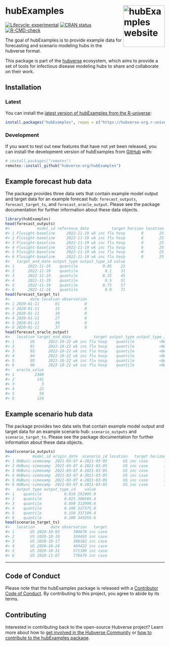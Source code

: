 
<!-- README.md is generated from README.Rmd. Please edit that file -->

# hubExamples <a href="https://hubverse-org.github.io/hubExamples/"><img src="man/figures/logo.png" align="right" height="131" alt="hubExamples website" /></a>

<!-- badges: start -->

[![Lifecycle:
experimental](https://img.shields.io/badge/lifecycle-experimental-orange.svg)](https://lifecycle.r-lib.org/articles/stages.html#experimental)
[![CRAN
status](https://www.r-pkg.org/badges/version/hubExamples)](https://CRAN.R-project.org/package=hubExamples)
[![R-CMD-check](https://github.com/hubverse-org/hubExamples/actions/workflows/R-CMD-check.yaml/badge.svg)](https://github.com/hubverse-org/hubExamples/actions/workflows/R-CMD-check.yaml)

<!-- badges: end -->

The goal of hubExamples is to provide example data for forecasting and
scenario modeling hubs in the hubverse format.

This package is part of the [hubverse](https://hubverse.io)
ecosystem, which aims to provide a set of tools for infectious disease
modeling hubs to share and collaborate on their work.

## Installation

### Latest

You can install the [latest version of hubExamples from the
R-universe](https://hubverse-org.r-universe.dev/hubExamples):

``` r
install.packages("hubExamples", repos = c("https://hubverse-org.r-universe.dev", "https://cloud.r-project.org"))
```

### Development

If you want to test out new features that have not yet been released,
you can install the development version of hubExamples from
[GitHub](https://github.com/) with:

``` r
# install.packages("remotes")
remotes::install_github("hubverse-org/hubExamples")
```

## Example forecast hub data

The package provides three data sets that contain example model output
and target data for an example forecast hub: `forecast_outputs`,
`forecast_target_ts`, and `forecast_oracle_output`. Please see the
package documentation for further information about these data objects.

``` r
library(hubExamples)
head(forecast_outputs)
#>            model_id reference_date          target horizon location
#> 1 Flusight-baseline     2022-11-19 wk inc flu hosp       0       25
#> 2 Flusight-baseline     2022-11-19 wk inc flu hosp       0       25
#> 3 Flusight-baseline     2022-11-19 wk inc flu hosp       0       25
#> 4 Flusight-baseline     2022-11-19 wk inc flu hosp       0       25
#> 5 Flusight-baseline     2022-11-19 wk inc flu hosp       0       25
#> 6 Flusight-baseline     2022-11-19 wk inc flu hosp       0       25
#>   target_end_date output_type output_type_id value
#> 1      2022-11-19    quantile           0.05    22
#> 2      2022-11-19    quantile            0.1    31
#> 3      2022-11-19    quantile           0.25    45
#> 4      2022-11-19    quantile            0.5    51
#> 5      2022-11-19    quantile           0.75    57
#> 6      2022-11-19    quantile            0.9    71
head(forecast_target_ts)
#>         date location observation
#> 1 2020-01-11       01           0
#> 2 2020-01-11       15           0
#> 3 2020-01-11       18           0
#> 4 2020-01-11       27           0
#> 5 2020-01-11       30           0
#> 6 2020-01-11       37           0
head(forecast_oracle_output)
#>   location target_end_date          target output_type output_type_id
#> 1       US      2022-10-22 wk inc flu hosp    quantile           <NA>
#> 2       01      2022-10-22 wk inc flu hosp    quantile           <NA>
#> 3       02      2022-10-22 wk inc flu hosp    quantile           <NA>
#> 4       04      2022-10-22 wk inc flu hosp    quantile           <NA>
#> 5       05      2022-10-22 wk inc flu hosp    quantile           <NA>
#> 6       06      2022-10-22 wk inc flu hosp    quantile           <NA>
#>   oracle_value
#> 1         2380
#> 2          141
#> 3            3
#> 4           22
#> 5           50
#> 6          124
```

## Example scenario hub data

The package provides two data sets that contain example model output and
target data for an example scenario hub: `scenario_outputs` and
`scenario_target_ts`. Please see the package documentation for further
information about these data objects.

``` r
head(scenario_outputs)
#>          model_id origin_date  scenario_id location   target horizon
#> 1 HUBuni-simexamp  2021-03-07 A-2021-03-05       US inc case       1
#> 2 HUBuni-simexamp  2021-03-07 A-2021-03-05       US inc case       1
#> 3 HUBuni-simexamp  2021-03-07 A-2021-03-05       US inc case       1
#> 4 HUBuni-simexamp  2021-03-07 A-2021-03-05       US inc case       1
#> 5 HUBuni-simexamp  2021-03-07 A-2021-03-05       US inc case       1
#> 6 HUBuni-simexamp  2021-03-07 A-2021-03-05       US inc case       1
#>   output_type output_type_id    value
#> 1    quantile          0.010 292495.9
#> 2    quantile          0.025 308584.4
#> 3    quantile          0.050 312990.6
#> 4    quantile          0.100 327375.0
#> 5    quantile          0.150 337199.4
#> 6    quantile          0.200 345255.6
head(scenario_target_ts)
#>   location       date observation   target
#> 1       US 2020-10-03      300678 inc case
#> 2       US 2020-10-10      334493 inc case
#> 3       US 2020-10-17      388282 inc case
#> 4       US 2020-10-24      484422 inc case
#> 5       US 2020-10-31      571389 inc case
#> 6       US 2020-11-07      776479 inc case
```

------------------------------------------------------------------------

## Code of Conduct

Please note that the hubExamples package is released with a [Contributor
Code of Conduct](.github/CODE_OF_CONDUCT.md). By contributing to this
project, you agree to abide by its terms.

## Contributing

Interested in contributing back to the open-source Hubverse project?
Learn more about how to [get involved in the Hubverse
Community](https://docs.hubverse.io/en/latest/overview/contribute.html) or
[how to contribute to the hubExamples package](.github/CONTRIBUTING.md).
